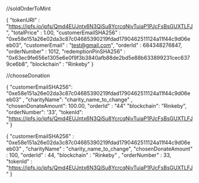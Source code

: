 //soldOrderToMint

{ "tokenURI" : "https://ipfs.io/ipfs/Qmd4EUJntx6N3QiSu8YcrcqNjvTuiaP1PJcFsBsGUXTLFJ", "totalPrice" : 1.00, "customerEmailSHA256" : "0xe58e151a26e02da3c87c04685390219fdad1790462511124a11f44c9d06eeb03", "customerEmail" : "test@gmail.com", "orderId" : 684348276847, "orderNumber" : 1012, "redemptionPinSHA256" : "0x63ec9fe656e1305e6e0f9f3b3840afb88de2bd5e88b633899231cec6379ce6b8",  "blockchain" : "Rinkeby" }


//chooseDonation

{ "customerEmailSHA256": "0xe58e151a26e02da3c87c04685390219fdad1790462511124a11f44c9d06eeb03" , "charityName": "charity_name_to_change" , "chosenDonateAmount": 100.00, "orderId" : "44" "blockchain": "Rinkeby", "orderNumber": '33', "tokenId": "https://ipfs.io/ipfs/Qmd4EUJntx6N3QiSu8YcrcqNjvTuiaP1PJcFsBsGUXTLFJ" }

{ "customerEmailSHA256" : "0xe58e151a26e02da3c87c04685390219fdad1790462511124a11f44c9d06eeb03" , "charityName" : "charity_name_to_change", "chosenDonateAmount" : 100, "orderId" : 44, "blockchain" : "Rinkeby" , "orderNumber" : 33, "tokenId" : "https://ipfs.io/ipfs/Qmd4EUJntx6N3QiSu8YcrcqNjvTuiaP1PJcFsBsGUXTLFJ"  }